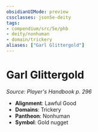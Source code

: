 ```yaml
---
obsidianUIMode: preview
cssclasses: json5e-deity
tags:
- compendium/src/5e/phb
- deity/nonhuman
- domain/trickery
aliases: ["Garl Glittergold"]
---
```

# Garl Glittergold
*Source: Player's Handbook p. 296* 

- **Alignment**: Lawful Good
- **Domains**: Trickery
- **Pantheon**: Nonhuman
- **Symbol**: Gold nugget